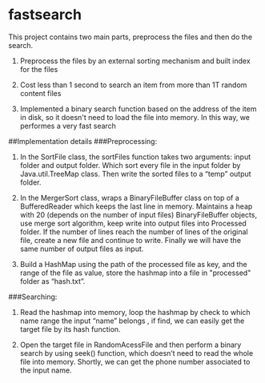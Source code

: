 fastsearch
==========
This project contains two main parts, preprocess the files and then do the search.
 
1. Preprocess the files by an external sorting mechanism and built index for the files

2. Cost less than 1 second to search an item from more than 1T random content files

3. Implemented a binary search function based on the address of the item in disk, so it doesn't need to load the file into memory. In this way, we performes a very fast search

##Implementation details
###Preprocessing:
1.  In the SortFile class, the sortFiles function takes two arguments:  input folder and output folder. Which sort every file in the input folder by Java.util.TreeMap class. Then write the sorted files to a “temp” output folder.

2.  In the MergerSort class, wraps a BinaryFileBuffer class on top of a BufferedReader which keeps the last line in memory. Maintains a heap with 20 (depends on the number of input files) BinaryFileBuffer objects, use merge sort algorithm, keep write into output files into Processed folder. If the number of lines reach the number of lines of the original file, create a new file and continue to write. Finally we will have the same number of output files as input.

3.  Build a HashMap using the path of the processed file as key, and the range of the file as value, store the hashmap into a file in "processed" folder as “hash.txt”. 

###Searching: 
1.  Read the hashmap into memory, loop the hashmap by check to which name range the input “name” belongs , if find, we can easily get the target file by its hash function.

 
2.  Open the target file in RandomAcessFile and then perform a binary search by using seek() function,  which doesn’t need to read the whole file into memory. Shortly, we can get the phone number associated to the input name.   
